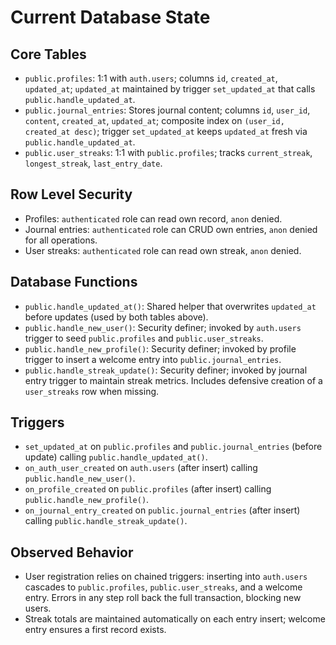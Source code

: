 # Current Database State

## Core Tables
- `public.profiles`: 1:1 with `auth.users`; columns `id`, `created_at`, `updated_at`; `updated_at` maintained by trigger `set_updated_at` that calls `public.handle_updated_at`.
- `public.journal_entries`: Stores journal content; columns `id`, `user_id`, `content`, `created_at`, `updated_at`; composite index on `(user_id, created_at desc)`; trigger `set_updated_at` keeps `updated_at` fresh via `public.handle_updated_at`.
- `public.user_streaks`: 1:1 with `public.profiles`; tracks `current_streak`, `longest_streak`, `last_entry_date`.

## Row Level Security
- Profiles: `authenticated` role can read own record, `anon` denied.
- Journal entries: `authenticated` role can CRUD own entries, `anon` denied for all operations.
- User streaks: `authenticated` role can read own streak, `anon` denied.

## Database Functions
- `public.handle_updated_at()`: Shared helper that overwrites `updated_at` before updates (used by both tables above).
- `public.handle_new_user()`: Security definer; invoked by `auth.users` trigger to seed `public.profiles` and `public.user_streaks`.
- `public.handle_new_profile()`: Security definer; invoked by profile trigger to insert a welcome entry into `public.journal_entries`.
- `public.handle_streak_update()`: Security definer; invoked by journal entry trigger to maintain streak metrics. Includes defensive creation of a `user_streaks` row when missing.

## Triggers
- `set_updated_at` on `public.profiles` and `public.journal_entries` (before update) calling `public.handle_updated_at()`.
- `on_auth_user_created` on `auth.users` (after insert) calling `public.handle_new_user()`.
- `on_profile_created` on `public.profiles` (after insert) calling `public.handle_new_profile()`.
- `on_journal_entry_created` on `public.journal_entries` (after insert) calling `public.handle_streak_update()`.

## Observed Behavior
- User registration relies on chained triggers: inserting into `auth.users` cascades to `public.profiles`, `public.user_streaks`, and a welcome entry. Errors in any step roll back the full transaction, blocking new users.
- Streak totals are maintained automatically on each entry insert; welcome entry ensures a first record exists.
